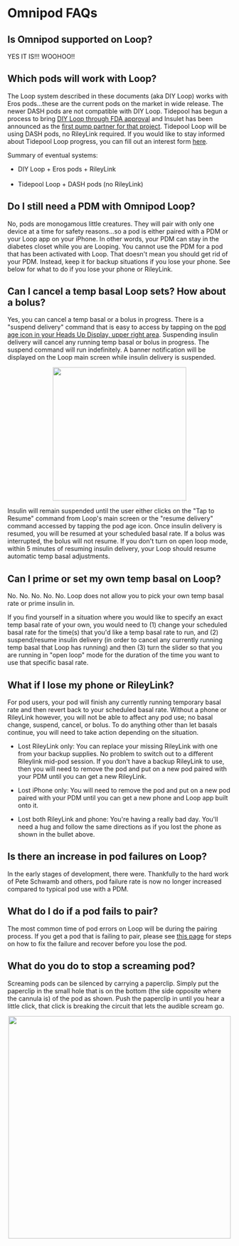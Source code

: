 # Omnipod FAQs

## Is Omnipod supported on Loop?

YES IT IS!!! WOOHOO!!

## Which pods will work with Loop?

The Loop system described in these documents (aka DIY Loop) works with Eros pods...these are the current pods on the market in wide release. The newer DASH pods are not compatible with DIY Loop. Tidepool has begun a process to bring [DIY Loop through FDA approval](https://tidepool.org/blog/tidepool-delivering-loop) and Insulet has been announced as the [first pump partner for that project](https://diatribe.org/omnipod-first-insulin-pump-partner-tidepool-loop). Tidepool Loop will be using DASH pods, no RileyLink required.  If you would like to stay informed about Tidepool Loop progress, you can fill out an interest form [here](https://tidepool.org/loop).

Summary of eventual systems:

* DIY Loop + Eros pods + RileyLink</br></br>
* Tidepool Loop + DASH pods (no RileyLink)

## Do I still need a PDM with Omnipod Loop?

No, pods are monogamous little creatures. They will pair with only one device at a time for safety reasons...so a pod is either paired with a PDM or your Loop app on your iPhone. In other words, your PDM can stay in the diabetes closet while you are Looping. You cannot use the PDM for a pod that has been activated with Loop. That doesn't mean you should get rid of your PDM. Instead, keep it for backup situations if you lose your phone. See below for what to do if you lose your phone or RileyLink.

## Can I cancel a temp basal Loop sets? How about a bolus?

Yes, you can cancel a temp basal or a bolus in progress. There is a "suspend delivery" command that is easy to access by tapping on the [pod age icon in your Heads Up Display, upper right area](../operation/loop-settings/displays.md#pod-age-omnipod-users). Suspending insulin delivery will cancel any running temp basal or bolus in progress. The suspend command will run indefinitely. A banner notification will be displayed on the Loop main screen while insulin delivery is suspended.

<p align="center">
<img src="../img/pump-suspend-banner.png" width="300">
</p>

Insulin will remain suspended until the user either clicks on the "Tap to Resume" command from Loop's main screen or the "resume delivery" command accessed by tapping the pod age icon. Once insulin delivery is resumed, you will be resumed at your scheduled basal rate. If a bolus was interrupted, the bolus will not resume. If you don't turn on open loop mode, within 5 minutes of resuming insulin delivery, your Loop should resume automatic temp basal adjustments.

## Can I prime or set my own temp basal on Loop?

No. No. No. No. No. Loop does not allow you to pick your own temp basal rate or prime insulin in.

If you find yourself in a situation where you would like to specify an exact temp basal rate of your own, you would need to (1) change your scheduled basal rate for the time(s) that you'd like a temp basal rate to run, and (2) suspend/resume insulin delivery (in order to cancel any currently running temp basal that Loop has running) and then (3) turn the slider so that you are running in "open loop" mode for the duration of the time you want to use that specific basal rate.

## What if I lose my phone or RileyLink?
For pod users, your pod will finish any currently running temporary basal rate and then revert back to your scheduled basal rate. Without a phone or RileyLink however, you will not be able to affect any pod use; no basal change, suspend, cancel, or bolus. To do anything other than let basals continue, you will need to take action depending on the situation.

* Lost RileyLink only: You can replace your missing RileyLink with one from your backup supplies. No problem to switch out to a different Rileylink mid-pod session. If you don't have a backup RileyLink to use, then you will need to remove the pod and put on a new pod paired with your PDM until you can get a new RileyLink.

* Lost iPhone only: You will need to remove the pod and put on a new pod paired with your PDM until you can get a new phone and Loop app built onto it.

* Lost both RileyLink and phone: You're having a really bad day. You'll need a hug and follow the same directions as if you lost the phone as shown in the bullet above.

## Is there an increase in pod failures on Loop?
In the early stages of development, there were. Thankfully to the hard work of Pete Schwamb and others, pod failure rate is now no longer increased compared to typical pod use with a PDM.

## What do I do if a pod fails to pair?

The most common time of pod errors on Loop will be during the pairing process. If you get a pod that is failing to pair, please see [this page](../troubleshooting/pod-pairing.md) for steps on how to fix the failure and recover before you lose the pod.

## What do you do to stop a screaming pod?
Screaming pods can be silenced by carrying a paperclip. Simply put the paperclip in the small hole that is on the bottom (the side opposite where the cannula is) of the pod as shown. Push the paperclip in until you hear a little click, that click is breaking the circuit that lets the audible scream go. 

<p align="center">
<img src="../img/paperclip.jpg" width="500">
</p>
